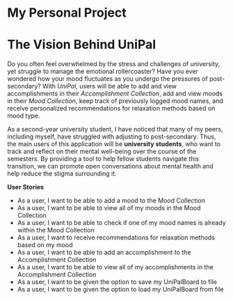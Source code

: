 # My Personal Project

# The Vision Behind UniPal

Do you often feel overwhelmed by the stress and challenges of university, yet struggle to manage the emotional rollercoaster? Have you ever wondered how your mood fluctuates as you undergo the pressures of post-secondary? With *UniPal*, users will be able to add and view accomplishments in their *Accomplishment Collection*, add and view moods in their *Mood Collection*, keep track of previously logged mood names, and receive personalized recommendations for relaxation methods based on mood type.

As a second-year university student, I have noticed that many of my peers, including myself, have struggled with adjusting to post-secondary. Thus, the main users of this application will be **university students**, who want to track and reflect on their mental well-being over the course of the semesters. By providing a tool to help fellow students navigate this transition, we can promote open conversations about mental health and help reduce the stigma surrounding it. 

**User Stories**
- As a user, I want to be able to add a mood to the Mood Collection
- As a user, I want to be able to view all of my moods in the Mood Collection
- As a user, I want to be able to check if one of my mood names is already within the Mood Collection
- As a user, I want to receive recommendations for relaxation methods based on my mood
- As a user, I want to be able to add an accomplishment to the Accomplishment Collection
- As a user, I want to be able to view all of my accomplishments in the Accomplishment Collection
- As a user, I want to be given the option to save my UniPalBoard to file
- As a user, I want to be given the option to load my UniPalBoard from file


  